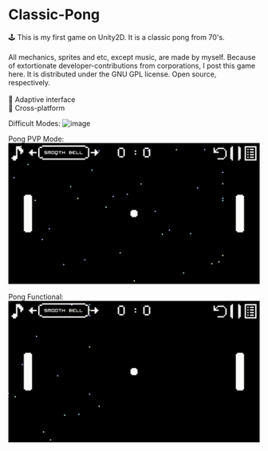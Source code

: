 # Classic-Pong
🕹 This is my first game on Unity2D. It is a classic pong from 70's. <br><br>
All mechanics, sprites and etc, except music, are made by myself. Because of extortionate developer-contributions from corporations, I post this game here. 
It is distributed under the GNU GPL license. Open source, respectively.<br><br>
📌 Adaptive interface<br>
📌 Cross-platform

Difficult Modes:
![image](https://github.com/AlferovKirill/Classic-Pong/blob/main/Classic%20Pong%20GIF/Classic-Pong-Difficult-Modes.gif)

Pong PVP Mode:
![image](https://github.com/AlferovKirill/Classic-Pong/blob/main/Classic%20Pong%20GIF/Classic-Pong-PVP.gif)

Pong Functional:
![image](https://github.com/AlferovKirill/Classic-Pong/blob/main/Classic%20Pong%20GIF/Classic-Pong-Functional.gif)
